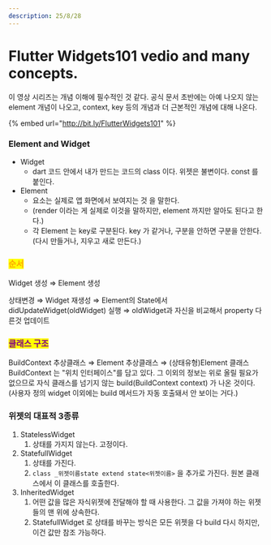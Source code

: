 ```yaml
---
description: 25/8/28
---
```


# Flutter Widgets101 vedio and many concepts.

이 영상 시리즈는 개념 이해에 필수적인 것 같다.  공식 문서 초반에는 아예 나오지 않는 element 개념이 나오고, context, key 등의 개념과 더 근본적인 개념에 대해 나온다.

{% embed url="http://bit.ly/FlutterWidgets101" %}

### Element and Widget

* Widget
  * &#x20;dart 코드 안에서 내가 만드는 코드의 class 이다. 위젯은 불변이다. const 를 붙인다.
* Element
  * 요소는 실제로 앱 화면에서 보여지는 것 을 말한다.
  * (render 이라는 게 실제로 이것을 말하지만, element 까지만 알아도 된다고 한다.)
  * 각 Element 는 key로 구분된다. key 가 같거나, 구분을 안하면 구분을 안한다.(다시 만들거나, 지우고 새로 만든다.)

### <mark style="color:orange;">순서</mark>

Widget 생성 ⇒ Element 생성

상태변경 ⇒ Widget 재생성 ⇒ Element의 State에서 didUpdateWidget(oldWidget) 실행 ⇒ oldWidget과 자신을 비교해서 property 다른것 업데이트

### <mark style="color:purple;">클래스 구조</mark>

BuildContext 추상클래스 ⇒ Element 추상클래스 ⇒ (상태유형)Element 클래스\
BuildContext 는 "위치 인터페이스"를 담고 있다. 그 이외의 정보는 위로 올릴 필요가 없으므로 자식 클래스를 넘기지 않는 build(BuildContext context) 가 나온 것이다.(사용자 정의 widget 이외에는  build 메서드가 자동 호출돼서 안 보이는 거다.)

### 위젯의 대표적 3종류

1. StatelessWidget
   1. 상태를 가지지 않는다. 고정이다.
2. StatefullWidget
   1. 상태를 가진다.&#x20;
   2. `class _위젯이름state extend state<위젯이름>` 을 추가로 가진다. 원본 클래스에서 이 클래스를   호출한다.&#x20;
3. InheritedWidget
   1. 어떤 값을 많은 자식위젯에 전달해야 할 때 사용한다. 그 값을 가져야 하는 위젯들의 맨 위에 상속한다.
   2. StatefullWidget 로 상태를 바꾸는 방식은 모든 위젯을 다 build 다시 하지만, 이건 값만 참조 가능하다.

